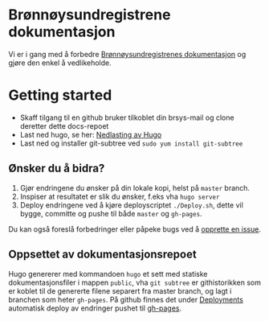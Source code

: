 # Brønnøysundregistrene dokumentasjon

Vi er i gang med å forbedre [Brønnøysundregistrenes dokumentasjon](https://brreg.github.io/docs/) og gjøre den enkel å vedlikeholde.

# Getting started

- Skaff tilgang til en github bruker tilkoblet din brsys-mail og clone deretter dette docs-repoet
- Last ned hugo, se her: [Nedlasting av Hugo](https://gohugo.io/getting-started/installing/)
- Last ned og installer git-subtree ved `sudo yum install git-subtree`

## Ønsker du å bidra?

1. Gjør endringene du ønsker på din lokale kopi, helst på `master` branch.
2. Inspiser at resultatet er slik du ønsker, f.eks vha `hugo server`
3. Deploy endringene ved å kjøre deployscriptet `./Deploy.sh`, dette vil bygge, committe og pushe til både `master` og `gh-pages`.

Du kan også foreslå forbedringer eller påpeke bugs ved å [opprette en issue](https://github.com/brreg/docs/issues).

## Oppsettet av dokumentasjonsrepoet

Hugo genererer med kommandoen `hugo` et sett med statiske dokumentasjonsfiler i mappen `public`, vha `git subtree` er githistorikken som er koblet til de genererte filene separert fra master branch, og lagt i branchen som heter `gh-pages`. På github finnes det under [Deployments](https://github.com/brreg/docs/deployments) automatisk deploy av endringer pushet til [gh-pages](https://docs.github.com/en/github/working-with-github-pages/getting-started-with-github-pages).
